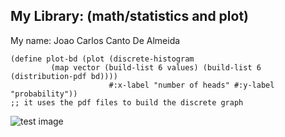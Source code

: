 
## My Library: (math/statistics and plot)
My name: Joao Carlos Canto De Almeida

```racket
(define plot-bd (plot (discrete-histogram
         (map vector (build-list 6 values) (build-list 6 (distribution-pdf bd))))
                      #:x-label "number of heads" #:y-label "probability"))
;; it uses the pdf files to build the discrete graph
```


![test image](/testimage.png?raw=true "test image")

